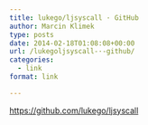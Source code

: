 ```yaml
---
title: lukego/ljsyscall · GitHub
author: Marcin Klimek
type: posts
date: 2014-02-18T01:08:08+00:00
url: /lukegoljsyscall-·-github/
categories:
  - link
format: link

---
```

<p dir="ltr">
  <a href="https://github.com/lukego/ljsyscall"><a href="https://github.com/lukego/ljsyscall" >https://github.com/lukego/ljsyscall</a></a>
</p>